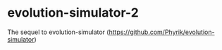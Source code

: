# evolution-simulator-2
The sequel to evolution-simulator (https://github.com/Phyrik/evolution-simulator)

